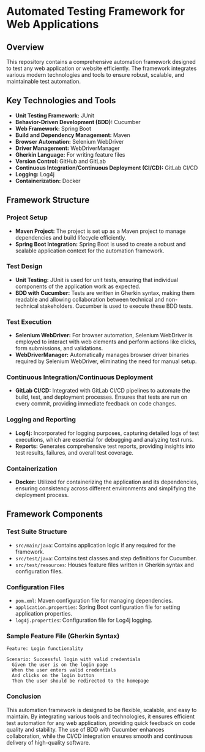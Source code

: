 # Automated Testing Framework for Web Applications

## Overview
This repository contains a comprehensive automation framework designed to test any web application or website efficiently. The framework integrates various modern technologies and tools to ensure robust, scalable, and maintainable test automation.

## Key Technologies and Tools
- **Unit Testing Framework:** JUnit
- **Behavior-Driven Development (BDD):** Cucumber
- **Web Framework:** Spring Boot
- **Build and Dependency Management:** Maven
- **Browser Automation:** Selenium WebDriver
- **Driver Management:** WebDriverManager
- **Gherkin Language:** For writing feature files
- **Version Control:** GitHub and GitLab
- **Continuous Integration/Continuous Deployment (CI/CD):** GitLab CI/CD
- **Logging:** Log4j
- **Containerization:** Docker

## Framework Structure

### Project Setup
- **Maven Project:** The project is set up as a Maven project to manage dependencies and build lifecycle efficiently. 
- **Spring Boot Integration:** Spring Boot is used to create a robust and scalable application context for the automation framework.

### Test Design
- **Unit Testing:** JUnit is used for unit tests, ensuring that individual components of the application work as expected.
- **BDD with Cucumber:** Tests are written in Gherkin syntax, making them readable and allowing collaboration between technical and non-technical stakeholders. Cucumber is used to execute these BDD tests.

### Test Execution
- **Selenium WebDriver:** For browser automation, Selenium WebDriver is employed to interact with web elements and perform actions like clicks, form submissions, and validations.
- **WebDriverManager:** Automatically manages browser driver binaries required by Selenium WebDriver, eliminating the need for manual setup.

### Continuous Integration/Continuous Deployment
- **GitLab CI/CD:** Integrated with GitLab CI/CD pipelines to automate the build, test, and deployment processes. Ensures that tests are run on every commit, providing immediate feedback on code changes.

### Logging and Reporting
- **Log4j:** Incorporated for logging purposes, capturing detailed logs of test executions, which are essential for debugging and analyzing test runs.
- **Reports:** Generates comprehensive test reports, providing insights into test results, failures, and overall test coverage.

### Containerization
- **Docker:** Utilized for containerizing the application and its dependencies, ensuring consistency across different environments and simplifying the deployment process.

## Framework Components

### Test Suite Structure
- `src/main/java`: Contains application logic if any required for the framework.
- `src/test/java`: Contains test classes and step definitions for Cucumber.
- `src/test/resources`: Houses feature files written in Gherkin syntax and configuration files.

### Configuration Files
- `pom.xml`: Maven configuration file for managing dependencies.
- `application.properties`: Spring Boot configuration file for setting application properties.
- `log4j.properties`: Configuration file for Log4j logging.

### Sample Feature File (Gherkin Syntax)
```gherkin
Feature: Login functionality

Scenario: Successful login with valid credentials
  Given the user is on the login page
  When the user enters valid credentials
  And clicks on the login button
  Then the user should be redirected to the homepage
```
### Conclusion
This automation framework is designed to be flexible, scalable, and easy to maintain. By integrating various tools and technologies, it ensures efficient test automation for any web application, providing quick feedback on code quality and stability. The use of BDD with Cucumber enhances collaboration, while the CI/CD integration ensures smooth and continuous delivery of high-quality software.
